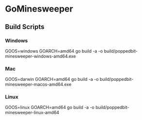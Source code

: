 # GoMinesweeper

## Build Scripts

### Windows

GOOS=windows GOARCH=amd64 go build -a -o build/poppedbit-minesweeper-windows-amd64.exe

### Mac

GOOS=darwin GOARCH=amd64 go build -a -o build/poppedbit-minesweeper-macos-amd64.exe

### Linux

GOOS=linux GOARCH=amd64 go build -a -o build/poppedbit-minesweeper-linux-amd64